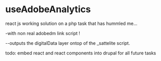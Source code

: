 # useAdobeAnalytics

react js working solution on a php task that has hummled me...

-with non real adobedm link script !

--outputs the digitalData layer ontop of the _sattelite script.

todo: embed react and react components into drupal for all future tasks
